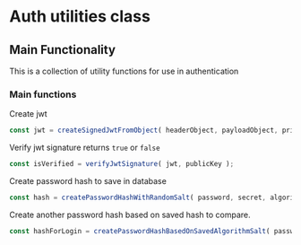 # Auth utilities class

## Main Functionality

This is a collection of utility functions for use in authentication

### Main functions

Create jwt

```js
const jwt = createSignedJwtFromObject( headerObject, payloadObject, privateKey );
```

Verify jwt signature returns ```true``` or ```false```

```js
const isVerified = verifyJwtSignature( jwt, publicKey );
```

Create password hash to save in database

```js
const hash = createPasswordHashWithRandomSalt( password, secret, algorithm );
```

Create another password hash based on saved hash to compare.

```js
const hashForLogin = createPasswordHashBasedOnSavedAlgorithmSalt( passwordForLogin, savedPasswordHash, secret );
```

